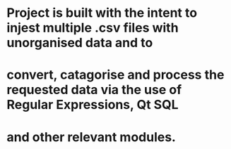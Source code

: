 # Project is built with the intent to injest multiple .csv files with unorganised data and to 
# convert, catagorise and process the requested data via the use of Regular Expressions, Qt SQL 
# and other relevant modules.
